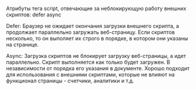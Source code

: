 Атрибуты тега script, отвечающие за неблокирующую работу внешних скриптов:
defer
async

Defer:
Браузер не ожидает окончания загрузки внешнего скрипта, а продолжает параллельно загружать веб-страницу. 
Если скриптов несколько, то он выполяет их строго в порядке, в котором они указаны на странице.

Async:
Загрузка скриптов не блокирует загрузку веб-страницы, а идет параллельно. Скрипт выполняется как только будет загружен. В независимости от порядка его указания в документе. Хорошо подходит для использования с внешними скриптами, которые не влияют на функционал страницы - счетчики, аналитики и т.д.